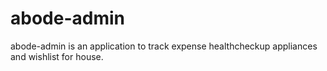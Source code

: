 # abode-admin
abode-admin is an application to track expense healthcheckup appliances and wishlist for house.
